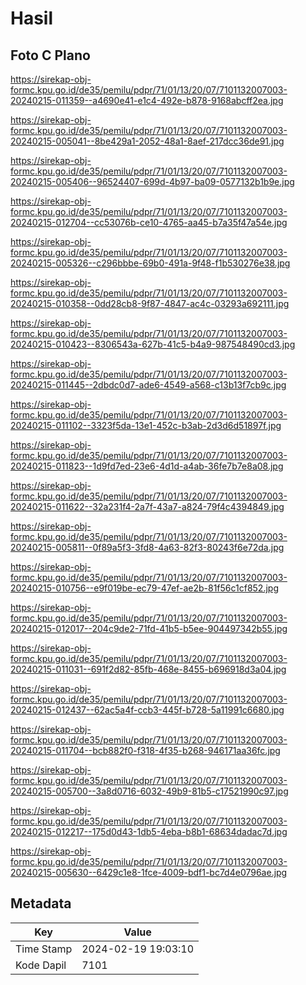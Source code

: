 # Hasil

## Foto C Plano

https://sirekap-obj-formc.kpu.go.id/de35/pemilu/pdpr/71/01/13/20/07/7101132007003-20240215-011359--a4690e41-e1c4-492e-b878-9168abcff2ea.jpg

https://sirekap-obj-formc.kpu.go.id/de35/pemilu/pdpr/71/01/13/20/07/7101132007003-20240215-005041--8be429a1-2052-48a1-8aef-217dcc36de91.jpg

https://sirekap-obj-formc.kpu.go.id/de35/pemilu/pdpr/71/01/13/20/07/7101132007003-20240215-005406--96524407-699d-4b97-ba09-0577132b1b9e.jpg

https://sirekap-obj-formc.kpu.go.id/de35/pemilu/pdpr/71/01/13/20/07/7101132007003-20240215-012704--cc53076b-ce10-4765-aa45-b7a35f47a54e.jpg

https://sirekap-obj-formc.kpu.go.id/de35/pemilu/pdpr/71/01/13/20/07/7101132007003-20240215-005326--c296bbbe-69b0-491a-9f48-f1b530276e38.jpg

https://sirekap-obj-formc.kpu.go.id/de35/pemilu/pdpr/71/01/13/20/07/7101132007003-20240215-010358--0dd28cb8-9f87-4847-ac4c-03293a692111.jpg

https://sirekap-obj-formc.kpu.go.id/de35/pemilu/pdpr/71/01/13/20/07/7101132007003-20240215-010423--8306543a-627b-41c5-b4a9-987548490cd3.jpg

https://sirekap-obj-formc.kpu.go.id/de35/pemilu/pdpr/71/01/13/20/07/7101132007003-20240215-011445--2dbdc0d7-ade6-4549-a568-c13b13f7cb9c.jpg

https://sirekap-obj-formc.kpu.go.id/de35/pemilu/pdpr/71/01/13/20/07/7101132007003-20240215-011102--3323f5da-13e1-452c-b3ab-2d3d6d51897f.jpg

https://sirekap-obj-formc.kpu.go.id/de35/pemilu/pdpr/71/01/13/20/07/7101132007003-20240215-011823--1d9fd7ed-23e6-4d1d-a4ab-36fe7b7e8a08.jpg

https://sirekap-obj-formc.kpu.go.id/de35/pemilu/pdpr/71/01/13/20/07/7101132007003-20240215-011622--32a231f4-2a7f-43a7-a824-79f4c4394849.jpg

https://sirekap-obj-formc.kpu.go.id/de35/pemilu/pdpr/71/01/13/20/07/7101132007003-20240215-005811--0f89a5f3-3fd8-4a63-82f3-80243f6e72da.jpg

https://sirekap-obj-formc.kpu.go.id/de35/pemilu/pdpr/71/01/13/20/07/7101132007003-20240215-010756--e9f019be-ec79-47ef-ae2b-81f56c1cf852.jpg

https://sirekap-obj-formc.kpu.go.id/de35/pemilu/pdpr/71/01/13/20/07/7101132007003-20240215-012017--204c9de2-71fd-41b5-b5ee-904497342b55.jpg

https://sirekap-obj-formc.kpu.go.id/de35/pemilu/pdpr/71/01/13/20/07/7101132007003-20240215-011031--691f2d82-85fb-468e-8455-b696918d3a04.jpg

https://sirekap-obj-formc.kpu.go.id/de35/pemilu/pdpr/71/01/13/20/07/7101132007003-20240215-012437--62ac5a4f-ccb3-445f-b728-5a11991c6680.jpg

https://sirekap-obj-formc.kpu.go.id/de35/pemilu/pdpr/71/01/13/20/07/7101132007003-20240215-011704--bcb882f0-f318-4f35-b268-946171aa36fc.jpg

https://sirekap-obj-formc.kpu.go.id/de35/pemilu/pdpr/71/01/13/20/07/7101132007003-20240215-005700--3a8d0716-6032-49b9-81b5-c17521990c97.jpg

https://sirekap-obj-formc.kpu.go.id/de35/pemilu/pdpr/71/01/13/20/07/7101132007003-20240215-012217--175d0d43-1db5-4eba-b8b1-68634dadac7d.jpg

https://sirekap-obj-formc.kpu.go.id/de35/pemilu/pdpr/71/01/13/20/07/7101132007003-20240215-005630--6429c1e8-1fce-4009-bdf1-bc7d4e0796ae.jpg


## Metadata

| Key        | Value               |
| ---------- | ------------------- |
| Time Stamp | 2024-02-19 19:03:10 |
| Kode Dapil | 7101                |



